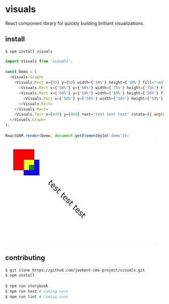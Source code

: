 # visuals
React component library for quickly building brilliant visualizations.

## install

```sh
$ npm install visuals
```

```js
import Visuals from 'visuals';

const Demo = (
  <Visuals.Graph>
    <Visuals.Rect x={50} y={50} width={'10%'} height={'10%'} fill="red" stroke="black">
      <Visuals.Rect x={'50%'} y={'50%'} width={'75%'} height={'75%'} fill="blue" stroke="black" />
      <Visuals.Rect x={'50%'} y={'50%'} width={'50%'} height={'50%'} fill="yellow" >
        <Visuals.Rect x={'50%'} y={'50%'} width={'50%'} height={'50%'} fill="green" />
      </Visuals.Rect>
    </Visuals.Rect>
    <Visuals.Text x={420} y={460} text="test test test" rotate={{ angle: "45" }} textAnchor="middle" fontFamily="Verdana" fontSize="35" />
  </Visuals.Graph>
);

ReactDOM.render(Demo, document.getElementById('demo'));
```

![Demo in motion](demo.gif)

## contributing

```sh
$ git clone https://github.com/joekent-cms-project/visuals.git
$ npm install

$ npm run storybook
$ npm run test # Coming soon
$ npm run lint # Coming soon
```
